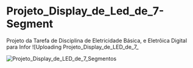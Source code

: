 # Projeto_Display_de_Led_de_7-Segment
Projeto da Tarefa de Disciplina de Eletricidade Básica, e Eletrôica Digital para Infor
![Uploading Projeto_Display_de_LED_de_7_

![Projeto_Display_de_LED_de_7_Segmentos](https://github.com/user-attachments/assets/9eec8055-4d3a-4ee0-8d12-18627fa1eed5)

